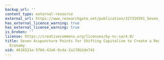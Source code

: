 ```yaml
---
backup_url: ''
content_type: external-resource
external_url: https://www.researchgate.net/publication/327319391_Seven_Acupuncture_Points_for_Shifting_Capitalism_to_Create_a_Regenerative_Ecosystem_Economy
has_external_licence_warning: true
has_external_license_warning: true
is_broken: ''
license: https://creativecommons.org/licenses/by-nc-sa/4.0/
title: Seven Acupuncture Points for Shifting Capitalism to Create a Regenerative Ecosystem
  Economy
uid: 4616521e-5fb6-42a6-9cda-2a178b2de741
---
```

